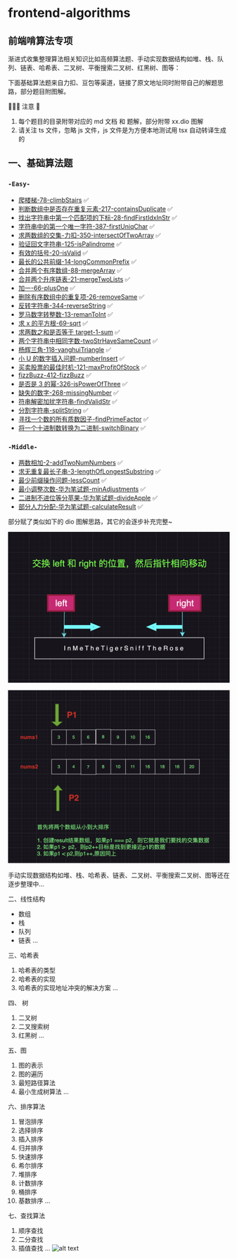 # frontend-algorithms

## 前端啃算法专项

渐进式收集整理算法相关知识比如高频算法题、手动实现数据结构如堆、栈、队列、链表、哈希表、二叉树、平衡搜索二叉树、红黑树、图等：

下面基础算法题来自力扣、豆包等渠道，链接了原文地址同时附带自己的解题思路，部分题目附图解。

📢📢📢 注意 📢

1. 每个题目的目录附带对应的 md 文档 和 题解，部分附带 xx.dio 图解
2. 请关注 ts 文件，忽略 js 文件，js 文件是为方便本地测试用 tsx 自动转译生成的

## 一、基础算法题

### `-Easy-`

- [爬楼梯-78-climbStairs](https://github.com/azx1573/frontend-algorithms/blob/master/src/algorithms/easy/climbStairs/index.ts) ✅
- [判断数组中是否存在重复元素-217-containsDuplicate](https://github.com/azx1573/frontend-algorithms/blob/master/src/algorithms/easy/containsDuplicate/index.ts) ✅
- [找出字符串中第一个匹配项的下标-28-findFirstIdxInStr](https://github.com/azx1573/frontend-algorithms/blob/master/src/algorithms/easy/findFirstIdxInStr/index.ts) ✅
- [字符串中的第一个唯一字符-387-firstUniqChar](https://github.com/azx1573/frontend-algorithms/blob/master/src/algorithms/easy/firstUniqChar/index.ts) ✅
- [求两数组的交集-力扣-350-intersectOfTwoArray](https://github.com/azx1573/frontend-algorithms/blob/master/src/algorithms/easy/intersectOfTwoArray/index.ts) ✅
- [验证回文字符串-125-isPalindrome](https://github.com/azx1573/frontend-algorithms/blob/master/src/algorithms/easy/isPalindrome/index.js) ✅
- [有效的括号-20-isValid](https://github.com/azx1573/frontend-algorithms/blob/master/src/algorithms/easy/isValid/index.js) ✅
- [最长的公共前缀-14-longCommonPrefix](https://github.com/azx1573/frontend-algorithms/blob/master/src/algorithms/easy/longCommonPrefix/index.js) ✅
- [合并两个有序数组-88-mergeArray](https://github.com/azx1573/frontend-algorithms/blob/master/src/algorithms/easy/mergeArray/index.ts) ✅
- [合并两个升序链表-21-mergeTwoLists](https://github.com/azx1573/frontend-algorithms/blob/master/src/algorithms/easy/mergeTwoLists/index.js) ✅
- [加一-66-plusOne](https://github.com/azx1573/frontend-algorithms/blob/master/src/algorithms/easy/plusOne/index.ts) ✅
- [删除有序数组中的重复项-26-removeSame](https://github.com/azx1573/frontend-algorithms/blob/master/src/algorithms/easy/removeSame/index.js) ✅
- [反转字符串-344-reverseString](https://github.com/azx1573/frontend-algorithms/blob/master/src/algorithms/easy/reverseString/index.ts) ✅
- [罗马数字转整数-13-remanToInt](https://github.com/azx1573/frontend-algorithms/blob/master/src/algorithms/easy/romanToInt/index.js) ✅
- [求 x 的平方根-69-sqrt](https://github.com/azx1573/frontend-algorithms/blob/master/src/algorithms/easy/sqrt/index.ts) ✅
- [求两数之和是否等于 target-1-sum](https://github.com/azx1573/frontend-algorithms/blob/master/src/algorithms/easy/sum/sumOfTarget.ts) ✅
- [两个字符串中相同字数-twoStrHaveSameCount](https://github.com/azx1573/frontend-algorithms/blob/master/src/algorithms/easy/twoStrHaveSameCount/index.ts) ✅
- [杨辉三角-118-yanghuiTriangle](https://github.com/azx1573/frontend-algorithms/blob/master/src/algorithms/easy/yanghuiTriangle/index.ts) ✅
- [小 U 的数字插入问题-numberInsert](https://github.com/azx1573/frontend-algorithms/blob/master/src/algorithms/easy/numberInsert/index.ts) ✅
- [买卖股票的最佳时机-121-maxProfitOfStock](https://github.com/azx1573/frontend-algorithms/blob/master/src/algorithms/easy/maxProfitOfStock/index.ts) ✅
- [fizzBuzz-412-fizzBuzz](https://github.com/azx1573/frontend-algorithms/blob/master/src/algorithms/easy/fizzBuzz/index.ts) ✅
- [是否是 3 的幂-326-isPowerOfThree](https://github.com/azx1573/frontend-algorithms/blob/master/src/algorithms/easy/isPowerOfThree/index.ts) ✅
- [缺失的数字-268-missingNumber](https://github.com/azx1573/frontend-algorithms/blob/master/src/algorithms/easy/missingNumber/index.ts) ✅
- [符串解密加扰字符串-findValidStr](https://github.com/azx1573/frontend-algorithms/blob/master/src/algorithms/easy/findValidStr/index.ts) ✅
- [分割字符串-splitString](https://github.com/azx1573/frontend-algorithms/blob/master/src/algorithms/easy/splitString/index.ts) ✅
- [寻找一个数的所有质数因子-findPrimeFactor](https://github.com/azx1573/frontend-algorithms/blob/master/src/algorithms/easy/findPrimeFactor/index.ts) ✅
- [将一个十进制数转换为二进制-switchBinary](https://github.com/azx1573/frontend-algorithms/blob/master/src/algorithms/easy/switchBinary/index.ts) ✅

### `-Middle-`

- [两数相加-2-addTwoNumNumbers](https://github.com/azx1573/frontend-algorithms/blob/master/src/algorithms/middle/addTwoNumbers/index.js) ✅
- [求无重复最长子串-3-lengthOfLongestSubstring](https://github.com/azx1573/frontend-algorithms/blob/master/src/algorithms/middle/lengthOfLongestSubstring/index.js) ✅
- [最少前缀操作问题-lessCount](https://github.com/azx1573/frontend-algorithms/blob/master/src/algorithms/middle/lessCount/index.ts) ✅
- [最小调整次数-华为笔试题-minAdjustments](https://github.com/azx1573/frontend-algorithms/blob/master/src/algorithms/middle/minAdjustments/index.js) ✅
- [二进制不进位等分苹果-华为笔试题-divideApple](https://github.com/azx1573/frontend-algorithms/blob/master/src/algorithms/middle/divideApple/index.js) ✅
- [部分人力分配-华为笔试题-calculateResult](https://github.com/azx1573/frontend-algorithms/blob/master/src/algorithms/middle/calculateResult/index.js) ✅

部分赋了类似如下的 dio 图解思路，其它的会逐步补充完整~

![alt text](image-3.png)

![alt text](image-2.png)

手动实现数据结构如堆、栈、哈希表、链表、二叉树、平衡搜索二叉树、图等还在逐步整理中...

二、线性结构

- 数组
- 栈
- 队列
- 链表
  ...

三、哈希表

1. 哈希表的类型
2. 哈希表的实现
3. 哈希表的实现地址冲突的解决方案
   ...

四、 树

1. 二叉树
2. 二叉搜索树
3. 红黑树
   ...

五、图

1. 图的表示
2. 图的遍历
3. 最短路径算法
4. 最小生成树算法
   ...

六、排序算法

1. 冒泡排序
2. 选择排序
3. 插入排序
4. 归并排序
5. 快速排序
6. 希尔排序
7. 堆排序
8. 计数排序
9. 桶排序
10. 基数排序
    ...

七、查找算法

1. 顺序查找
2. 二分查找
3. 插值查找
   ...
   ![alt text](images/前端数据结构和算法.png)
